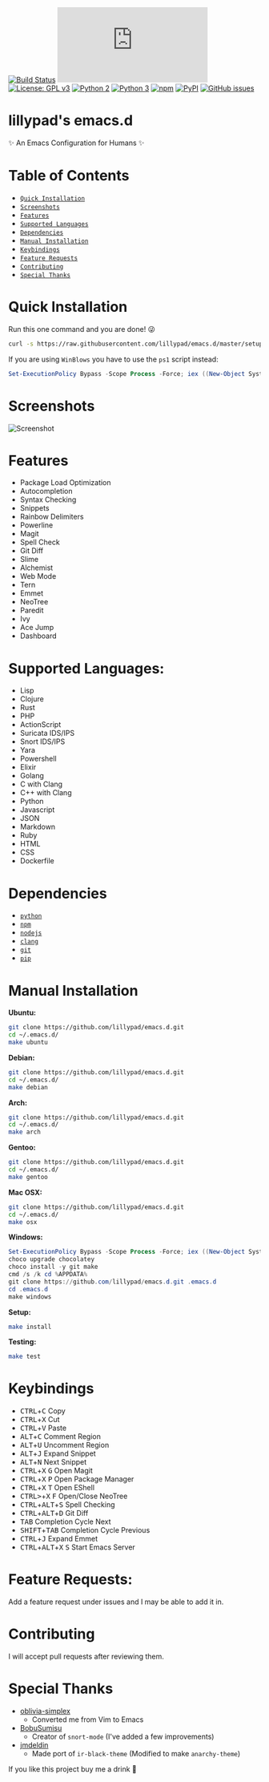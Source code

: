 [![Build Status](https://travis-ci.org/lillypad/emacs.d.svg?branch=master)](https://travis-ci.org/lillypad/emacs.d)
[![Build Status](https://ci.appveyor.com/api/projects/status/github/lillypad/emacs.d?svg=true&branch=master)](https://ci.appveyor.com/project/lillypad/emacs-d)
[![License: GPL v3](https://img.shields.io/badge/License-GPL%20v3-blue.svg)](https://github.com/lillypad/emacs-lillypad/blob/master/LICENSE)
[![Python 2](https://img.shields.io/badge/Python-2-brightgreen.svg)](https://github.com/lillypad/emacs-lillypad/)
[![Python 3](https://img.shields.io/badge/Python-3-brightgreen.svg)](https://github.com/lillypad/emacs-lillypad/)
[![npm](https://img.shields.io/npm/v/npm.svg)]()
[![PyPI](https://img.shields.io/pypi/v/nine.svg)]()
[![GitHub issues](https://img.shields.io/github/issues/lillypad/emacs.d.svg)](https://github.com/lillypad/emacs.d/issues)

# lillypad's emacs.d

:sparkles: An Emacs Configuration for Humans :sparkles:

# Table of Contents
- [`Quick Installation`](#quick-installation)
- [`Screenshots`](#screenshots)
- [`Features`](#features)
- [`Supported Languages`](#supported-languages)
- [`Dependencies`](#dependencies)
- [`Manual Installation`](#manual-installation)
- [`Keybindings`](#keybindings)
- [`Feature Requests`](#feature-requests)
- [`Contributing`](#contributing)
- [`Special Thanks`](#special-thanks)

# Quick Installation

Run this one command and you are done! :stuck_out_tongue_winking_eye:

```bash
curl -s https://raw.githubusercontent.com/lillypad/emacs.d/master/setup.sh | bash
```

If you are using `WinBlows` you have to use the `ps1` script instead:

```powershell
Set-ExecutionPolicy Bypass -Scope Process -Force; iex ((New-Object System.Net.WebClient).DownloadString('https://raw.githubusercontent.com/lillypad/emacs.d/master/setup.ps1'))
```

# Screenshots
![Screenshot](img/emacs-lillypad.png)

# Features
- Package Load Optimization
- Autocompletion
- Syntax Checking
- Snippets
- Rainbow Delimiters
- Powerline
- Magit
- Spell Check
- Git Diff
- Slime
- Alchemist
- Web Mode
- Tern
- Emmet
- NeoTree
- Paredit
- Ivy
- Ace Jump
- Dashboard

# Supported Languages:
- Lisp
- Clojure
- Rust
- PHP
- ActionScript
- Suricata IDS/IPS
- Snort IDS/IPS
- Yara
- Powershell
- Elixir
- Golang
- C with Clang
- C++ with Clang
- Python
- Javascript
- JSON
- Markdown
- Ruby
- HTML
- CSS
- Dockerfile

# Dependencies
- [`python`](https://www.python.org/)
- [`npm`](https://www.npmjs.com/)
- [`nodejs`](https://nodejs.org/en/)
- [`clang`](https://clang.llvm.org/get_started.html)
- [`git`](https://git-scm.com/documentation)
- [`pip`](https://pip.pypa.io/en/stable/)

# Manual Installation

__Ubuntu:__
```bash
git clone https://github.com/lillypad/emacs.d.git
cd ~/.emacs.d/
make ubuntu
```

__Debian:__
```bash
git clone https://github.com/lillypad/emacs.d.git
cd ~/.emacs.d/
make debian
```

__Arch:__
```bash
git clone https://github.com/lillypad/emacs.d.git
cd ~/.emacs.d/
make arch
```

__Gentoo:__
```bash
git clone https://github.com/lillypad/emacs.d.git
cd ~/.emacs.d/
make gentoo
```

__Mac OSX:__
```bash
git clone https://github.com/lillypad/emacs.d.git
cd ~/.emacs.d/
make osx
```

__Windows:__
```powershell
Set-ExecutionPolicy Bypass -Scope Process -Force; iex ((New-Object System.Net.WebClient).DownloadString('https://chocolatey.org/install.ps1'))
choco upgrade chocolatey
choco install -y git make
cmd /s /k cd %APPDATA%
git clone https://github.com/lillypad/emacs.d.git .emacs.d
cd .emacs.d
make windows
```

__Setup:__
```bash
make install
```

__Testing:__
```bash
make test
```

# Keybindings
- <kbd>CTRL</kbd>+<kbd>C</kbd> Copy
- <kbd>CTRL</kbd>+<kbd>X</kbd> Cut
- <kbd>CTRL</kbd>+<kbd>V</kbd> Paste
- <kbd>ALT</kbd>+<kbd>C</kbd> Comment Region
- <kbd>ALT</kbd>+<kbd>U</kbd> Uncomment Region
- <kbd>ALT</kbd>+<kbd>J</kbd> Expand Snippet
- <kbd>ALT</kbd>+<kbd>N</kbd> Next Snippet
- <kbd>CTRL</kbd>+<kbd>X</kbd> <kbd>G</kbd> Open Magit
- <kbd>CTRL</kbd>+<kbd>X</kbd> <kbd>P</kbd> Open Package Manager
- <kbd>CTRL</kbd>+<kbd>X</kbd> <kbd>T</kbd> Open EShell
- <kbd>CTRL></kbd>+<kbd>X</kbd> <kbd>F</kbd> Open/Close NeoTree
- <kbd>CTRL</kbd>+<kbd>ALT</kbd>+<kbd>S</kbd> Spell Checking
- <kbd>CTRL</kbd>+<kbd>ALT</kbd>+<kbd>D</kbd> Git Diff
- <kbd>TAB</kbd> Completion Cycle Next
- <kbd>SHIFT</kbd>+<kbd>TAB</kbd> Completion Cycle Previous
- <kbd>CTRL</kbd>+<kbd>J</kbd> Expand Emmet
- <kbd>CTRL</kbd>+<kbd>ALT</kbd>+<kbd>X</kbd> <kbd>S</kbd> Start Emacs Server

# Feature Requests:
Add a feature request under issues and I may be able to add it in.

# Contributing
I will accept pull requests after reviewing them.

# Special Thanks
- [oblivia-simplex](https://github.com/oblivia-simplex)
  - Converted me from Vim to Emacs
- [BobuSumisu](https://github.com/BobuSumisu)
  - Creator of `snort-mode` (I've added a few improvements)
- [jmdeldin](https://github.com/jmdeldin)
  - Made port of `ir-black-theme` (Modified to make `anarchy-theme`)

If you like this project buy me a drink :wine_glass:
